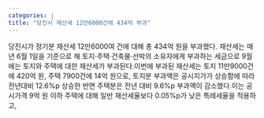 ```yaml
---
categories: j
title: "당진시 재산세 12만6000건에 434억 부과"
---
```

당진시가 정기분 재산세 12만6000여 건에 대해 총 434억 원을 부과했다. 재산세는 매년 6월 1일을 기준으로 해 토지·주택·건축물·선박의 소유자에게 부과하는 세금으로 9월에는 토지와 주택에 대한 재산세가 부과된다.이번에 부과된 재산세는 토지 11만9000건에 420억 원, 주택 7900건에 14억 원으로, 토지분 부과액은 공시지가가 상승함에 따라 전년대비 12.6%p 상승한 반면 주택분은 전년 대비 9.6%p 부과액이 감소했다.이는 공시가격 9억 원 이하 주택에 대해 일반 재산세율보다 0.05%p가 낮은 특례세율을 적용하고,